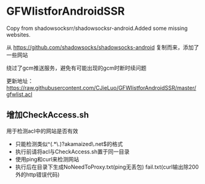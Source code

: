 # GFWIistforAndroidSSR
Copy from shadowsocksrr/shadowsocksr-android.Added some missing websites.

从 https://github.com/shadowsocks/shadowsocks-android 复制而来，添加了一些网站

绕过了gcm推送服务，避免有可能出现的gcm时断时续问题

更新地址：https://raw.githubusercontent.com/CJieLuo/GFWIistforAndroidSSR/master/gfwlist.acl


## 增加CheckAccess.sh
用于检测acl中的网站是否有效
* 只能检测类似^(.*\\.)?akamaized\\.net$的格式
* 执行前请将acl与CheckAccess.sh置于同一目录
* 使用ping和curl来检测网站
* 执行后在目录下生成NoNeedToProxy.txt(ping无丢包) fail.txt(curl输出除200外的http错误代码)
